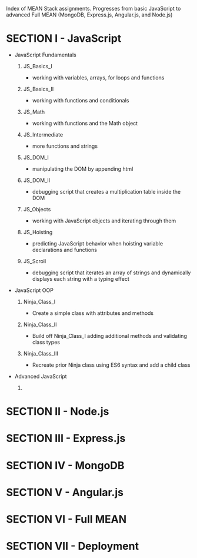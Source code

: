 Index of MEAN Stack assignments.  Progresses from basic JavaScript to advanced Full MEAN (MongoDB, Express.js, Angular.js, and Node.js)

SECTION I - JavaScript
====================================================================================

- JavaScript Fundamentals

	1. JS_Basics_I
		- working with variables, arrays, for loops and functions

	2. JS_Basics_II
		- working with functions and conditionals

	3. JS_Math
		- working with functions and the Math object

	4. JS_Intermediate
		- more functions and strings

	5. JS_DOM_I
		- manipulating the DOM by appending html

	6. JS_DOM_II
		- debugging script that creates a multiplication table inside the DOM

	7. JS_Objects
		- working with JavaScript objects and iterating through them

	8. JS_Hoisting
		- predicting JavaScript behavior when hoisting variable declarations and functions

	9. JS_Scroll
		- debugging script that iterates an array of strings and dynamically displays each string with a typing effect


- JavaScript OOP
	
	1. Ninja_Class_I
		- Create a simple class with attributes and methods

	2. Ninja_Class_II
		- Build off Ninja_Class_I adding additional methods and validating class types

	3. Ninja_Class_III
		- Recreate prior Ninja class using ES6 syntax and add a child class

- Advanced JavaScript

	1. 


SECTION II - Node.js
==================================================================================


SECTION III - Express.js
==================================================================================

SECTION IV - MongoDB
==================================================================================

SECTION V - Angular.js
==================================================================================

SECTION VI - Full MEAN
==================================================================================

SECTION VII - Deployment
==================================================================================






